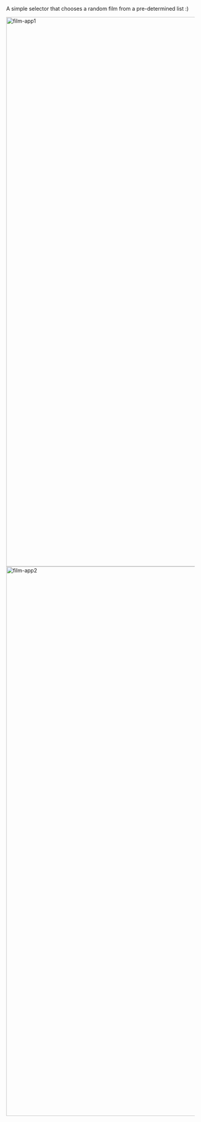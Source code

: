 A simple selector that chooses a random film from a pre-determined list :)

<img width="1470" alt="film-app1" src="https://github.com/IdaHolmen/random-movie-selector/assets/143997448/46ab2963-93e2-498f-b7b6-810202e0ef42">

<img width="1470" alt="film-app2" src="https://github.com/IdaHolmen/random-movie-selector/assets/143997448/31aa810e-a881-4445-afb1-e89bf1ecb94a">
